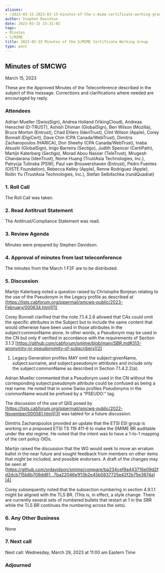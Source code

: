 ```yaml
---
aliases:
- /2023-03-15-2023-03-15-minutes-of-the-s-mime-certificate-working-group/
author: Stephen Davidson
date: 2023-03-15 15:31:03
tags:
- Minutes
- S/MIME
title: 2023-03-15 Minutes of the S/MIME Certificate Working Group
type: post
---
```


## Minutes of SMCWG

March 15, 2023

These are the Approved Minutes of the Teleconference described in the subject of this message. Corrections and clarifications where needed are encouraged by reply.

### Attendees

Adrian Mueller (SwissSign), Andrea Holland (VikingCloud), Andreas Henschel (D-TRUST), Ashish Dhiman (GlobalSign), Ben Wilson (Mozilla), Bruce Morton (Entrust), Chad Ehlers (IdenTrust), Clint Wilson (Apple), Corey Bonnell (DigiCert), Dave Chin (CPA Canada/WebTrust), Dimitris Zacharopoulos (HARICA), Don Sheehy (CPA Canada/WebTrust), Inaba Atsushi (GlobalSign), Inigo Barreira (Sectigo), Judith Spencer (CertiPath), Martijn Katerbarg (Sectigo), Morad Abou Nasser (TeleTrust), Mrugesh Chandarana (IdenTrust), Nome Huang (TrustAsia Technologies, Inc.), Patrycja Tulinska (PSW), Paul van Brouwershaven (Entrust), Pedro Fuentes (OISTE Foundation), Rebecca Kelley (Apple), Renne Rodriguez (Apple), Rollin Yu (TrustAsia Technologies, Inc.), Stefan Selbitschka (rundQuadrat)

### 1. Roll Call

The Roll Call was taken.

### 2. Read Antitrust Statement

The Antitrust/Compliance Statement was read.

### 3. Review Agenda

Minutes were prepared by Stephen Davidson.

### 4. Approval of minutes from last teleconference

The minutes from the March 1 F2F are to be distributed.

### 5. Discussion

Martijn Katerbarg noted a question raised by Christophe Bonjean relating to the use of the Pseudonym in the Legacy profile as described at [https://lists.cabforum.org/pipermail/smcwg-public/2023-February/000634.html][1]

Corey Bonnell clarified that the note 7.1.4.2.6 allowed that CAs could omit the specific attributes in the Subject but to include the same content that would otherwise have been used in those attributes in the subject:commonName alone. In other words, a Pseudonym may be used in the CN but only if verified in accordance with the requirements of Section 3.1.3 [https://github.com/cabforum/smime/blob/main/SBR.md#313-anonymity-or-pseudonymity-of-subscribers][2]

1. Legacy Generation profiles MAY omit the subject:givenName, subject:surname, and subject:pseudonym attributes and include only the subject:commonName as described in Section 7.1.4.2.2(a).

Adrian Mueller commented that a Pseudonym used in the CN without the corresponding subject:pseudonym attribute could be confused as being a real name. He noted that in some Swiss profiles Pseudonyms in the commonName would be prefixed by a “PSEUDO:” tag.

The discussion of the use of QIIS posed by [https://lists.cabforum.org/pipermail/smcwg-public/2022-November/000581.html][3] was tabled for a future discussion.

Dimitris Zacharopoulos provided an update that the ETSI ESI group is working on a proposed ETSI TS 119 411-6 to make the SMIME BR auditable under the etsi regime. He noted that the intent was to have a 1-to-1 mapping of the cert policy OIDs.

Martijn raised the discussion that the WG would seek to move an erratum ballot in the near future and sought feedback from members on other items that might be included, and possible endorsers. A draft of the changes may be seen at [https://github.com/srdavidson/smime/compare/ba234cef9a443716e09d2fd2dcb715b8b709dd61…7ba22046e1f13b2e45b0837725e42f2b75e3874a][4]

Corey subsequently noted that the subsection numbering in section 4.9.1.1 might be aligned with the TLS BR. (This is, in effect, a style change. There are currently several sets of numbered bullets that restart at 1 in the SBR while the TLS BR continues the numbering across the sets).

### 6. Any Other Business

None

### 7. Next call

Next call: Wednesday, March 29, 2023 at 11:00 am Eastern Time

### Adjourned

[1]: https://lists.cabforum.org/pipermail/smcwg-public/2023-February/000634.html
[2]: https://github.com/cabforum/smime/blob/main/SBR.md#313-anonymity-or-pseudonymity-of-subscribers
[3]: https://lists.cabforum.org/pipermail/smcwg-public/2022-November/000581.html
[4]: https://github.com/srdavidson/smime/compare/ba234cef9a443716e09d2fd2dcb715b8b709dd61...7ba22046e1f13b2e45b0837725e42f2b75e3874a